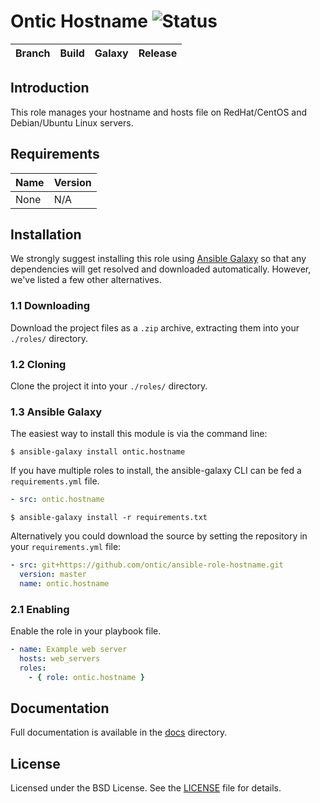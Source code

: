 # Ontic Hostname ![Status](https://img.shields.io/badge/project-maintained-brightgreen.svg)

| Branch             | Build               | Galaxy              | Release              |
| :----------------- | :------------------ | :------------------ | :------------------- |

## Introduction

This role manages your hostname and hosts file on RedHat/CentOS and Debian/Ubuntu Linux servers.

## Requirements

| Name                                                                                          | Version       |
| :-------------------------------------------------------------------------------------------- | :------------ |
None                                                                                            | N/A           |


## Installation

We strongly suggest installing this role using [Ansible Galaxy](https://galaxy.ansible.com) so that any dependencies
will get resolved and downloaded automatically. However, we've listed a few other alternatives.

### 1.1 Downloading

Download the project files as a `.zip` archive, extracting them into your `./roles/` directory.

### 1.2 Cloning

Clone the project it into your `./roles/` directory.

### 1.3 Ansible Galaxy

The easiest way to install this module is via the command line:

```
$ ansible-galaxy install ontic.hostname
```

If you have multiple roles to install, the ansible-galaxy CLI can be fed a `requirements.yml` file.

```yml
- src: ontic.hostname
```

```
$ ansible-galaxy install -r requirements.txt
```

Alternatively you could download the source by setting the repository in your `requirements.yml` file:

```yml
- src: git+https://github.com/ontic/ansible-role-hostname.git
  version: master
  name: ontic.hostname
```

### 2.1 Enabling

Enable the role in your playbook file.

```yml
- name: Example web server
  hosts: web_servers
  roles:
    - { role: ontic.hostname }
```

## Documentation

Full documentation is available in the [docs](/docs) directory.

## License

Licensed under the BSD License. See the [LICENSE](/LICENSE) file for details.